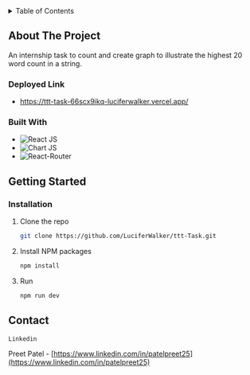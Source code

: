 <!-- TABLE OF CONTENTS -->
<details>
  <summary>Table of Contents</summary>
  <ol>
    <li>
      <a href="#about-the-project">About The Project</a>
      <ul>
        <li><a href="#built-with">Built With</a></li>
      </ul>
    </li>
    <li>
      <a href="#getting-started">Getting Started</a>
    </li>
    <li><a href="#contact">Contact</a></li>
  </ol>
</details>



<!-- ABOUT THE PROJECT -->
## About The Project

An internship task to count and create graph to illustrate the highest 20 word count in a string.

### Deployed Link
- https://ttt-task-66scx9ikq-luciferwalker.vercel.app/


### Built With

* ![React JS](https://img.shields.io/badge/React-20232A?style=for-the-badge&logo=react&logoColor=61DAFB)
* ![Chart JS](https://img.shields.io/badge/Chart.js-FF6384?style=for-the-badge&logo=chartdotjs&logoColor=white)
* ![React-Router](https://img.shields.io/badge/React_Router-CA4245?style=for-the-badge&logo=react-router&logoColor=white)


<!-- GETTING STARTED -->
## Getting Started

### Installation

1. Clone the repo
   ```sh
   git clone https://github.com/LuciferWalker/ttt-Task.git
   ```
2. Install NPM packages
   ```sh
   npm install
   ```
4. Run
   ```sh
   npm run dev
   ```


<!-- USAGE EXAMPLES -->
<!-- ## Usage

Use this space to show useful examples of how a project can be used. Additional screenshots, code examples and demos work well in this space. You may also link to more resources.

_For more examples, please refer to the [Documentation](https://example.com)_ -->



<!-- CONTACT -->
## Contact

`Linkedin`

Preet Patel - [https://www.linkedin.com/in/patelpreet25](https://www.linkedin.com/in/patelpreet25)













